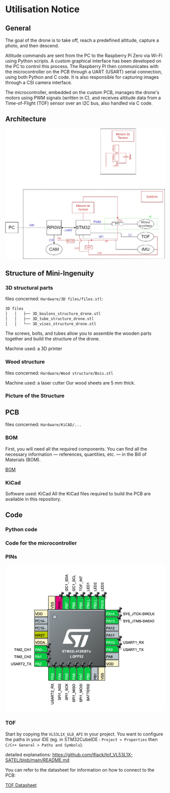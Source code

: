 # Utilisation Notice

## General 

The goal of the drone is to take off, reach a predefined altitude, capture a photo, and then descend.

Altitude commands are sent from the PC to the Raspberry Pi Zero via Wi-Fi using Python scripts. A custom graphical interface has been developed on the PC to control this process. The Raspberry Pi then communicates with the microcontroller on the PCB through a UART (USART) serial connection, using both Python and C code. It is also responsible for capturing images through a CSI camera interface.

The microcontroller, embedded on the custom PCB, manages the drone's motors using PWM signals (written in C), and receives altitude data from a Time-of-Flight (TOF) sensor over an I2C bus, also handled via C code.

## Architecture 

![Mini Ingenuity Drone architecture](Hardware/Architecture/Architecture%20Schematic%20V4.jpg)

## Structure of Mini-Ingenuity

### 3D structural parts 
 
files concerned: `Hardware/3D files/files.stl`:
``````
3D files
│   │   ├── 3D_boulons_structure_drone.stl
│   │   ├── 3D_tube_structure_drone.stl
│   │   └── 3D_vises_structure_drone.stl
``````
The screws, bolts, and tubes allow you to assemble the wooden parts together and build the structure of the drone.

Machine used: a 3D printer

### Wood structure 

files concerned: `Hardware/Wood structure/Bois.stl`

Machine used: a laser cutter 
Our wood sheets are 5 mm thick. 

### Picture of the Structure 

## PCB 

files concerned: `Hardware/KiCAD/...`

### BOM

First, you will need all the required components. You can find all the necessary information — references, quantities, etc. — in the Bill of Materials (BOM).

[BOM](Hardware/KiCAD/BOMv3.csv)

### KiCad

Software used: KiCad
All the KiCad files required to build the PCB are available in this repository.

## Code

### Python code 

### Code for the microcontroller

### PINs

![PIN](Hardware/STM32_Pins.png)


### TOF 

Start by copying the ```VL53L1X_ULD_API``` in your project. You want to configure the paths in your IDE (eg. in STM32CubeIDE : ```Project > Properties``` then ```C/C++ General > Paths and Symbols```).

detailed explanations: https://github.com/lfiack/tof_VL53L1X-SATEL/blob/main/README.md

You can refer to the datasheet for information on how to connect to the PCB: 

[TOF Datasheet](Datasheets/TOF.pdf)


